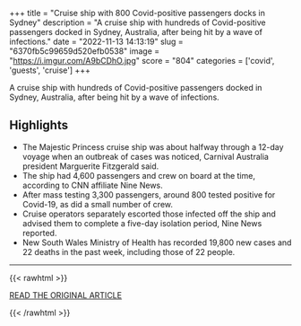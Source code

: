 +++
title = "Cruise ship with 800 Covid-positive passengers docks in Sydney"
description = "A cruise ship with hundreds of Covid-positive passengers docked in Sydney, Australia, after being hit by a wave of infections."
date = "2022-11-13 14:13:19"
slug = "6370fb5c99659d520efb0538"
image = "https://i.imgur.com/A9bCDhO.jpg"
score = "804"
categories = ['covid', 'guests', 'cruise']
+++

A cruise ship with hundreds of Covid-positive passengers docked in Sydney, Australia, after being hit by a wave of infections.

## Highlights

- The Majestic Princess cruise ship was about halfway through a 12-day voyage when an outbreak of cases was noticed, Carnival Australia president Marguerite Fitzgerald said.
- The ship had 4,600 passengers and crew on board at the time, according to CNN affiliate Nine News.
- After mass testing 3,300 passengers, around 800 tested positive for Covid-19, as did a small number of crew.
- Cruise operators separately escorted those infected off the ship and advised them to complete a five-day isolation period, Nine News reported.
- New South Wales Ministry of Health has recorded 19,800 new cases and 22 deaths in the past week, including those of 22 people.

---

{{< rawhtml >}}
  <p class="article-category">
    <a target="_blank" href="https://www.cnn.com/2022/11/13/australia/australia-covid-majestic-princess-cruise-passengers-intl-hnk/index.html">READ THE ORIGINAL ARTICLE</a>
  </p>
{{< /rawhtml >}}

